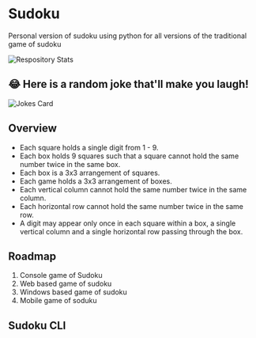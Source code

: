# Sudoku
Personal version of sudoku using python for all versions of the traditional game of sudoku

![Respository Stats](https://github-readme-stats.vercel.app/api?username=tijimathew&show_icons=true)

## 😂 Here is a random joke that'll make you laugh!
![Jokes Card](https://readme-jokes.vercel.app/api)


## Overview
- Each square holds a single digit from 1 - 9.
- Each box holds 9 squares such that a square cannot hold the same number twice in the same box.
- Each box is a 3x3 arrangement of squares.
- Each game holds a 3x3 arrangement of boxes.
- Each vertical column cannot hold the same number twice in the same column.
- Each horizontal row cannot hold the same number twice in the same row.
- A digit may appear only once in each square within a box, a single vertical column and a single horizontal row passing through the box.

## Roadmap

1. Console game of Sudoku
2. Web based game of sudoku
3. Windows based game of sudoku
4. Mobile game of soduku

## Sudoku CLI
